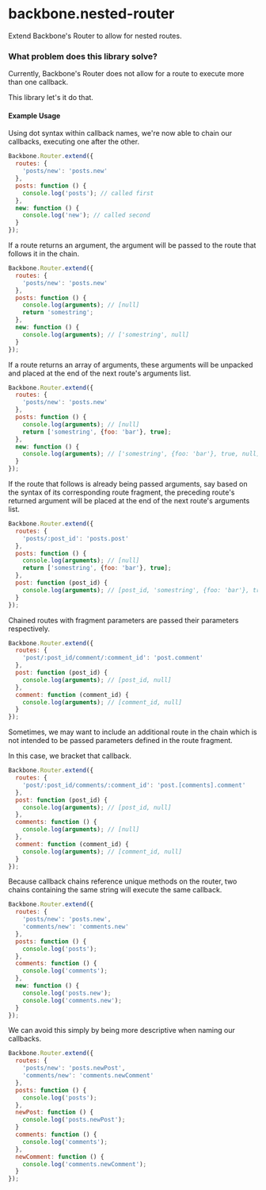 # backbone.nested-router

Extend Backbone's Router to allow for nested routes.

### What problem does this library solve?

Currently, Backbone's Router does not allow for a route to execute more than one callback.

This library let's it do that.

#### Example Usage

Using dot syntax within callback names, we're now able to chain our callbacks, executing one after the other.

```js
Backbone.Router.extend({
  routes: {
    'posts/new': 'posts.new'
  },
  posts: function () {
    console.log('posts'); // called first
  },
  new: function () {
    console.log('new'); // called second
  }
});
```
If a route returns an argument, the argument will be passed to the route that follows it in the chain.
```js
Backbone.Router.extend({
  routes: {
    'posts/new': 'posts.new'
  },
  posts: function () {
    console.log(arguments); // [null]
    return 'somestring';
  },
  new: function () {
    console.log(arguments); // ['somestring', null]
  }
});
```
If a route returns an array of arguments, these arguments will be unpacked and placed at the end of the next route's arguments list.
```js
Backbone.Router.extend({
  routes: {
    'posts/new': 'posts.new'
  },
  posts: function () {
    console.log(arguments); // [null]
    return ['somestring', {foo: 'bar'}, true];
  },
  new: function () {
    console.log(arguments); // ['somestring', {foo: 'bar'}, true, null]
  }
});
```
If the route that follows is already being passed arguments, say based on the syntax of its corresponding route fragment, the preceding route's returned argument will be placed at the end of the next route's arguments list.
```js
Backbone.Router.extend({
  routes: {
    'posts/:post_id': 'posts.post'
  },
  posts: function () {
    console.log(arguments); // [null]
    return ['somestring', {foo: 'bar'}, true];
  },
  post: function (post_id) {
    console.log(arguments); // [post_id, 'somestring', {foo: 'bar'}, true, null]
  }
});
```
Chained routes with fragment parameters are passed their parameters respectively.
```js
Backbone.Router.extend({
  routes: {
    'post/:post_id/comment/:comment_id': 'post.comment'
  },
  post: function (post_id) {
    console.log(arguments); // [post_id, null]
  },
  comment: function (comment_id) {
    console.log(arguments); // [comment_id, null]
  }
});
```
Sometimes, we may want to include an additional route in the chain which is not intended to be passed parameters defined in the route fragment.

In this case, we bracket that callback.
```js
Backbone.Router.extend({
  routes: {
    'post/:post_id/comments/:comment_id': 'post.[comments].comment'
  },
  post: function (post_id) {
    console.log(arguments); // [post_id, null]
  },
  comments: function () {
    console.log(arguments); // [null]
  },
  comment: function (comment_id) {
    console.log(arguments); // [comment_id, null]
  }
});
```
Because callback chains reference unique methods on the router, two chains containing the same string will execute the same callback.
```js
Backbone.Router.extend({
  routes: {
    'posts/new': 'posts.new',
    'comments/new': 'comments.new'
  },
  posts: function () {
    console.log('posts');
  },
  comments: function () {
    console.log('comments');
  },
  new: function () {
    console.log('posts.new');
    console.log('comments.new');
  }
});
```
We can avoid this simply by being more descriptive when naming our callbacks.
```js
Backbone.Router.extend({
  routes: {
    'posts/new': 'posts.newPost',
    'comments/new': 'comments.newComment'
  },
  posts: function () {
    console.log('posts');
  },
  newPost: function () {
    console.log('posts.newPost');
  }
  comments: function () {
    console.log('comments');
  },
  newComment: function () {
    console.log('comments.newComment');
  }
});
```
